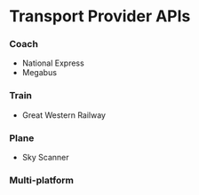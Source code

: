 # Transport Provider APIs

### Coach
- National Express
- Megabus

### Train
- Great Western Railway

### Plane
- Sky Scanner

### Multi-platform